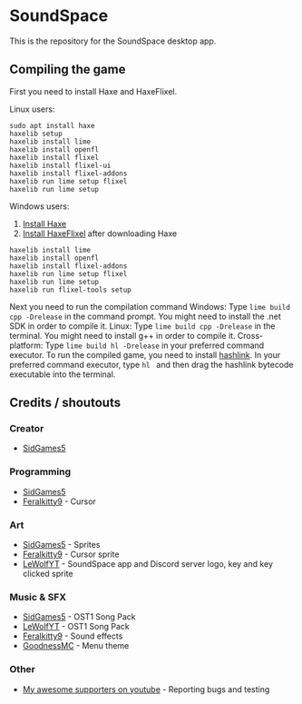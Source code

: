 # SoundSpace

This is the repository for the SoundSpace desktop app.

## Compiling the game

First you need to install Haxe and HaxeFlixel.

Linux users:
```
sudo apt install haxe
haxelib setup
haxelib install lime
haxelib install openfl
haxelib install flixel
haxelib install flixel-ui
haxelib install flixel-addons
haxelib run lime setup flixel
haxelib run lime setup
```
Windows users:
1. [Install Haxe](https://haxe.org/download/)
2. [Install HaxeFlixel](https://haxeflixel.com/documentation/install-haxeflixel/) after downloading Haxe
```
haxelib install lime
haxelib install openfl
haxelib install flixel-addons
haxelib run lime setup flixel
haxelib run lime setup
haxelib run flixel-tools setup
```
Next you need to run the compilation command
Windows:
Type `lime build cpp -Drelease` in the command prompt. You might need to install the .net SDK in order to compile it.
Linux:
Type `lime build cpp -Drelease` in the terminal. You might need to install g++ in order to compile it.
Cross-platform:
Type `lime build hl -Drelease` in your preferred command executor. To run the compiled game, you need to install [hashlink](https://hashlink.haxe.org/). In your preferred command executor, type `hl ` and then drag the hashlink bytecode executable into the terminal.

## Credits / shoutouts

### Creator

- [SidGames5](https://github.com/BasicCorruption)

### Programming

- [SidGames5](https://github.com/BasicCorruption)
- [Feralkitty9](https://github.com/Feralkitty9) - Cursor

### Art

- [SidGames5](https://github.com/BasicCorruption) - Sprites
- [Feralkitty9](https://github.com/Feralkitty9) - Cursor sprite
- [LeWolfYT](https://github.com/LeWolfYT) - SoundSpace app and Discord server logo, key and key clicked sprite

### Music & SFX

- [SidGames5](https://github.com/BasicCorruption) - OST1 Song Pack
- [LeWolfYT](https://github.com/LeWolfYT) - OST1 Song Pack
- [Feralkitty9](https://github.com/feralkitty9) - Sound effects
- [GoodnessMC](about:blank) - Menu theme

### Other

- [My awesome supporters on youtube](https://youtube.com/sidgames5) - Reporting bugs and testing
